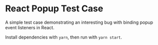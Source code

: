 # React Popup Test Case
A simple test case demonstrating an interesting bug with binding popup event listeners in React.

Install dependencies with `yarn`, then run with `yarn start`.
